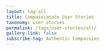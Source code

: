 ```yaml
---
layout: tag-all
title: Compassionate User Stories
taxonomy: user stories
permalink: /tags/user-stories/all/
gallery-link: false
subscribe-tag: Authentic Compassion
---
```

